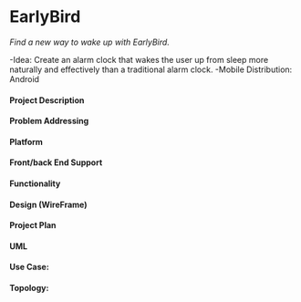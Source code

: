 # EarlyBird #

_Find a new way to wake up with EarlyBird._

-Idea: Create an alarm clock that wakes the user up from sleep more naturally and effectively than a traditional alarm clock.
-Mobile Distribution: Android

#### Project Description ####


#### Problem Addressing  ####


#### Platform ####


#### Front/back End Support ####


#### Functionality ####


#### Design (WireFrame) ####


#### Project Plan ####


#### UML ####


#### Use Case: ####


#### Topology: ####


